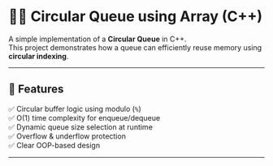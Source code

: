 # 🔁🚦 Circular Queue using Array (C++)

A simple implementation of a **Circular Queue** in C++.  
This project demonstrates how a queue can efficiently reuse memory using **circular indexing**.

---

## 🧩 Features

✅ Circular buffer logic using modulo (`%`)  
✅ O(1) time complexity for enqueue/dequeue  
✅ Dynamic queue size selection at runtime  
✅ Overflow & underflow protection  
✅ Clear OOP-based design  

---

